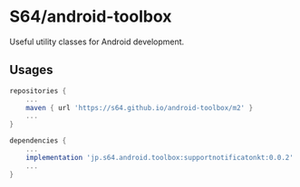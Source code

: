 # S64/android-toolbox

Useful utility classes for Android development.

## Usages

```groovy
repositories {
    ...
    maven { url 'https://s64.github.io/android-toolbox/m2' }
    ...
}
```

```groovy
dependencies {
    ...
    implementation 'jp.s64.android.toolbox:supportnotificatonkt:0.0.2'
    ...
}
```
